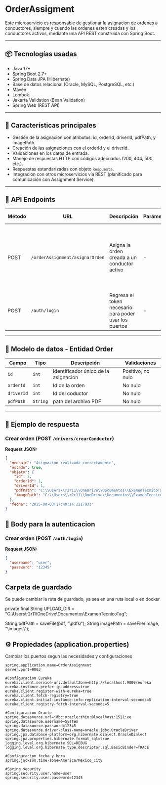 # OrderAssigment

Este microservicio es responsable de gestionar la asignacion de ordenes a conductores, siempre y cuendo las ordenes esten creadas y los conductores activos, mediante una API REST construida con Spring Boot.

---

## 📦 Tecnologías usadas

- Java 17+
- Spring Boot 2.7+
- Spring Data JPA (Hibernate)
- Base de datos relacional (Oracle, MySQL, PostgreSQL, etc.)
- Maven
- Lombok
- Jakarta Validation (Bean Validation)
- Spring Web (REST API)

---

## 🚀 Características principales

- Gestión de la asignacion con atributos: id, orderId, driverId, pdfPath, y imagePath.
- Creación de las asignaciones con el orderId y el driverId.
- Validaciones en los datos de entrada.
- Manejo de respuestas HTTP con códigos adecuados (200, 404, 500, etc.).
- Respuestas estandarizadas con objeto `Respuesta`.
- Integración con otros microservicios vía REST (planificado para comunicación con Assignment Service).

---

## 📑 API Endpoints

| Método | URL                        | Descripción                               | Parámetros                          | Request Body       | Response                  |
|--------|----------------------------|-------------------------------------------|-----------------------------------|--------------------|---------------------------|
| POST   | `/orderAssignment/asignarOrden`        | Asigna la orden creada a un conductor activo                      | -                                 | Params con `orderId` y `driverId` ademas de un archivo pdf y una imagen     | `Respuesta` indicando éxito o error |
| POST    | `/auth/login` | Regresa el token necesario para poder usar los puertos          | -                                 | JSON con `username` y `password` | `Respuesta` indicando éxito o error |

---

## 📄 Modelo de datos - Entidad Order

| Campo       | Tipo            | Descripción                    | Validaciones                   |
|-------------|-----------------|-------------------------------|-------------------------------|
| `id`        | `int`           | Identificador único de la asignacion   | Positivo, no nulo             |
| `orderId`    | `int`        | Id de la orden      | No nulo                      |
| `driverId` | `int`      | Id del coductor              | No nulo                      |
| `pdfPath` | `String` | path del archivo PDF              | No nulo                     |


---

## 🧪 Ejemplo de respuesta

### Crear orden (POST `/drivers/crearConductor`)

**Request JSON:**

```json
{
  "mensaje": "Asignación realizada correctamente",
  "estado": true,
  "objeto": {
    "id": 2,
    "orderId": 1,
    "driverId": 1,
    "pdfPath": "C:\\Users\\r2r11\\OneDrive\\Documentos\\ExamenTecnicoTag\\pdfsb882e7b1-aaf7-4b0c-9959-80879e399714_Examen de Evaluación - Backend V 1.0.pdf",
    "imagePath": "C:\\Users\\r2r11\\OneDrive\\Documentos\\ExamenTecnicoTag\\imagesbfe458d0-29d1-46bd-b7a0-372f55c3d8b6_Config-ApiGateway.png"
  },
  "fecha": "2025-08-03T17:48:14.3217933"
}
```

## 🧪 Body para la autenticacion

### Crear orden (POST `/auth/login`)

**Request JSON:**

```json
{
  "username": "user",
  "password": "12345"
}
```

## Carpeta de guardado
Se puede cambiar la ruta de guardado, ya sea en una ruta local o en docker


private final String UPLOAD_DIR = "C:\\Users\\r2r11\\OneDrive\\Documentos\\ExamenTecnicoTag";

String pdfPath = saveFile(pdf, "\\pdfs\\");
String imagePath = saveFile(image, "\\images\\");

## ⚙️ Propiedades (application.properties)
Cambiar los puertos segun las necesidades y configuraciones

```properties
spring.application.name=OrderAssignment
server.port=9003

#Configuracion Eureka
eureka.client.service-url.defaultZone=http://localhost:9000/eureka
eureka.instance.prefer-ip-address=true
eureka.client.register-with-eureka=true
eureka.client.fetch-registry=true
eureka.client.initial-instance-info-replication-interval-seconds=5
eureka.client.registry-fetch-interval-seconds=5

#Configuracion Oracle
spring.datasource.url=jdbc:oracle:thin:@localhost:1521:xe
spring.datasource.username=System
spring.datasource.password=12345
spring.datasource.driver-class-name=oracle.jdbc.OracleDriver
spring.jpa.database-platform=org.hibernate.dialect.OracleDialect
spring.jpa.properties.hibernate.format_sql=true
logging.level.org.hibernate.SQL=DEBUG
logging.level.org.hibernate.type.descriptor.sql.BasicBinder=TRACE

#Configuracion fecha y hora
spring.jackson.time-zone=America/Mexico_City

#Spring security
spring.security.user.name=user
spring.security.user.password=12345

```
